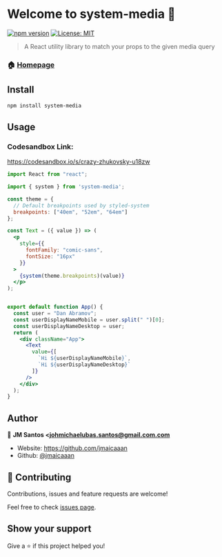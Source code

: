 # Welcome to system-media 👋
[![npm version](https://badge.fury.io/js/system-media.svg)](https://badge.fury.io/js/system-media)
[![License: MIT](https://img.shields.io/badge/License-MIT-yellow.svg)](#)

> A React utility library to match your props to the given media query

### 🏠 [Homepage](https://github.com/jmaicaaan/system-media)

## Install

```sh
npm install system-media
```

## Usage

### Codesandbox Link:

https://codesandbox.io/s/crazy-zhukovsky-u18zw

```jsx
import React from "react";

import { system } from 'system-media';

const theme = {
  // Default breakpoints used by styled-system
  breakpoints: ["40em", "52em", "64em"]
};

const Text = ({ value }) => (
  <p
    style={{
      fontFamily: "comic-sans",
      fontSize: "16px"
    }}
  >
    {system(theme.breakpoints)(value)}
  </p>
);


export default function App() {
  const user = "Dan Abramov";
  const userDisplayNameMobile = user.split(" ")[0];
  const userDisplayNameDesktop = user;
  return (
    <div className="App">
      <Text
        value={[
          `Hi ${userDisplayNameMobile}`, 
          `Hi ${userDisplayNameDesktop}`
        ]}
      />
    </div>
  );
}
```

## Author

👤 **JM Santos <johmichaelubas.santos@gmail.com.com**

* Website: https://github.com/jmaicaaan
* Github: [@jmaicaaan](https://github.com/jmaicaaan)

## 🤝 Contributing

Contributions, issues and feature requests are welcome!

Feel free to check [issues page](https://github.com/jmaicaaan/system-media/issues). 

## Show your support

Give a ⭐️ if this project helped you!
